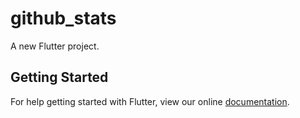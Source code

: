 # github_stats

A new Flutter project.

## Getting Started

For help getting started with Flutter, view our online
[documentation](https://flutter.io/).
